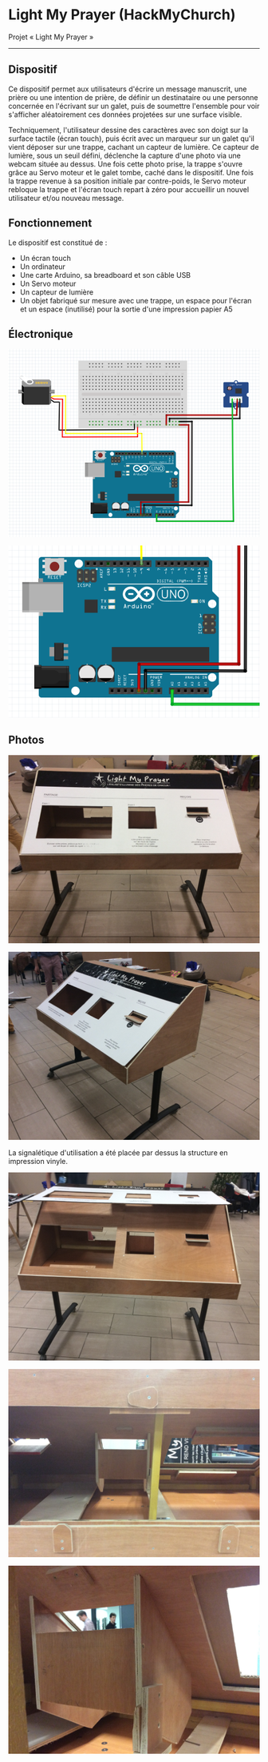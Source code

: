 # Light My Prayer (HackMyChurch)
Projet « Light My Prayer »

---

## Dispositif

Ce dispositif permet aux utilisateurs d'écrire un message manuscrit, une prière ou une intention de prière, de définir un destinataire ou une personne concernée en l'écrivant sur un galet, puis de soumettre l'ensemble pour voir s'afficher aléatoirement ces données projetées sur une surface visible.

Techniquement, l'utilisateur dessine des caractères avec son doigt sur la surface tactile (écran touch), puis écrit avec un marqueur sur un galet qu'il vient déposer sur une trappe, cachant un capteur de lumière. Ce capteur de lumière, sous un seuil défini, déclenche la capture d'une photo via une webcam située au dessus. Une fois cette photo prise, la trappe s'ouvre grâce au Servo moteur et le galet tombe, caché dans le dispositif. Une fois la trappe revenue à sa position initiale par contre-poids, le Servo moteur rebloque la trappe et l'écran touch repart à zéro pour accueillir un nouvel utilisateur et/ou nouveau message.

## Fonctionnement

Le dispositif est constitué de :
* Un écran touch
* Un ordinateur
* Une carte Arduino, sa breadboard et son câble USB
* Un Servo moteur
* Un capteur de lumière
* Un objet fabriqué sur mesure avec une trappe, un espace pour l'écran et un espace (inutilisé) pour la sortie d'une impression papier A5

## Électronique

![Schema Arduino](/docs/prototype/Arduino/Schema.png?raw=true "Schema Arduino")

![Schema Arduino Zoom](/docs/prototype/Arduino/Schema-Zoom.png?raw=true "Schema Arduino Zoom")

## Photos

![Light My Prayer](/docs/prototype/Photos/LightMyPrayer1.jpg?raw=true)

![Light My Prayer](/docs/prototype/Photos/LightMyPrayer2.jpg?raw=true)

La signalétique d'utilisation a été placée par dessus la structure en impression vinyle.

![Light My Prayer](/docs/prototype/Photos/LightMyPrayer3.jpg?raw=true)

![Light My Prayer](/docs/prototype/Photos/LightMyPrayer4.jpg?raw=true)

![Light My Prayer](/docs/prototype/Photos/LightMyPrayer5.jpg?raw=true)

